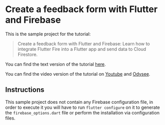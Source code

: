 # Create a feedback form with Flutter and Firebase

This is the sample project for the tutorial: 

> Create a feedback form with Flutter and Firebase: Learn how to integrate Flutter Fire into a Flutter app and send data to Cloud Firestore.

You can find the text version of the tutorial [here](https://davidserrano.io/create-a-feedback-form-with-flutter-and-firebase-learn-how-to-integrate-flutter-fire-into-a-flutter-app-and-send-data-to-cloud-firestore).

You can find the video version of the tutorial on [Youtube](https://youtu.be/zDXpRTA55gE) and [Odysee](https://odysee.com/create-a-feedback-form-with-flutter-and-firebase-learn-how-to-integrate-flutter-fire-into-a-flutter-app-and-send-data-to-cloud-firestore:1ba42964af01c8884c88bb7cf59ad894b582eacb).

## Instructions

This sample project does not contain any Firebase configuration file, in order to execute it you will have to run `flutter configure` on it to generate the `firebase_options.dart` file or perform the installation via configuration files.